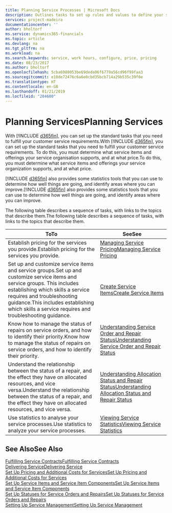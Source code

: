 ```yaml
---
title: Planning Service Processes | Microsoft Docs
description: Outlines tasks to set up rules and values to define your service policies and processes.
services: project-madeira
documentationcenter: ''
author: bholtorf
ms.service: dynamics365-financials
ms.topic: article
ms.devlang: na
ms.tgt_pltfrm: na
ms.workload: na
ms.search.keywords: service, work hours, configure, price, pricing
ms.date: 08/23/2017
ms.author: bholtorf
ms.openlocfilehash: 5cba6988053be69deda06f6779a56cd96f99faa3
ms.sourcegitcommit: e10de72476c6a6e0cbd35bcb714a29b535c39f0e
ms.translationtype: HT
ms.contentlocale: en-GB
ms.lasthandoff: 01/21/2019
ms.locfileid: "284600"
---
```

# <a name="planning-services"></a><span data-ttu-id="f93d2-103">Planning Services</span><span class="sxs-lookup"><span data-stu-id="f93d2-103">Planning Services</span></span>
<span data-ttu-id="f93d2-104">With [!INCLUDE [d365fin](includes/d365fin_md.md)], you can set up the standard tasks that you need to fulfill your customer service requirements.</span><span class="sxs-lookup"><span data-stu-id="f93d2-104">With [!INCLUDE [d365fin](includes/d365fin_md.md)], you can set up the standard tasks that you need to fulfill your customer service requirements.</span></span> <span data-ttu-id="f93d2-105">To do this, you must determine what service items and offerings your service organisation supports, and at what price.</span><span class="sxs-lookup"><span data-stu-id="f93d2-105">To do this, you must determine what service items and offerings your service organization supports, and at what price.</span></span>   

<span data-ttu-id="f93d2-106">[!INCLUDE [d365fin](includes/d365fin_md.md)] also provides some statistics tools that you can use to determine how well things are going, and identify areas where you can improve.</span><span class="sxs-lookup"><span data-stu-id="f93d2-106">[!INCLUDE [d365fin](includes/d365fin_md.md)] also provides some statistics tools that you can use to determine how well things are going, and identify areas where you can improve.</span></span>
  
<span data-ttu-id="f93d2-107">The following table describes a sequence of tasks, with links to the topics that describe them.</span><span class="sxs-lookup"><span data-stu-id="f93d2-107">The following table describes a sequence of tasks, with links to the topics that describe them.</span></span>   
  
|<span data-ttu-id="f93d2-108">**To**</span><span class="sxs-lookup"><span data-stu-id="f93d2-108">**To**</span></span>|<span data-ttu-id="f93d2-109">**See**</span><span class="sxs-lookup"><span data-stu-id="f93d2-109">**See**</span></span>|  
|------------|-------------|  
|<span data-ttu-id="f93d2-110">Establish pricing for the services you provide.</span><span class="sxs-lookup"><span data-stu-id="f93d2-110">Establish pricing for the services you provide.</span></span>|[<span data-ttu-id="f93d2-111">Managing Service Pricing</span><span class="sxs-lookup"><span data-stu-id="f93d2-111">Managing Service Pricing</span></span>](service-service-price-management.md)|
|<span data-ttu-id="f93d2-112">Set up and customize service items and service groups.</span><span class="sxs-lookup"><span data-stu-id="f93d2-112">Set up and customize service items and service groups.</span></span> <span data-ttu-id="f93d2-113">This includes establishing which skills a service requires and troubleshooting guidance.</span><span class="sxs-lookup"><span data-stu-id="f93d2-113">This includes establishing which skills a service requires and troubleshooting guidance.</span></span>| [<span data-ttu-id="f93d2-114">Create Service Items</span><span class="sxs-lookup"><span data-stu-id="f93d2-114">Create Service Items</span></span>](service-how-to-create-service-items.md)|  
|<span data-ttu-id="f93d2-115">Know how to manage the status of repairs on service orders, and how to identify their priority.</span><span class="sxs-lookup"><span data-stu-id="f93d2-115">Know how to manage the status of repairs on service orders, and how to identify their priority.</span></span>|[<span data-ttu-id="f93d2-116">Understanding Service Order and Repair Status</span><span class="sxs-lookup"><span data-stu-id="f93d2-116">Understanding Service Order and Repair Status</span></span>](service-service-order-status-and-repair-status.md)|  
|<span data-ttu-id="f93d2-117">Understand the relationship between the status of a repair, and the effect they have on allocated resources, and vice versa.</span><span class="sxs-lookup"><span data-stu-id="f93d2-117">Understand the relationship between the status of a repair, and the effect they have on allocated resources, and vice versa.</span></span>|[<span data-ttu-id="f93d2-118">Understanding Allocation Status and Repair Status</span><span class="sxs-lookup"><span data-stu-id="f93d2-118">Understanding Allocation Status and Repair Status</span></span>](service-allocation-status-and-repair-status.md)|  
|<span data-ttu-id="f93d2-119">Use statistics to analyse your service processes.</span><span class="sxs-lookup"><span data-stu-id="f93d2-119">Use statistics to analyze your service processes.</span></span> | [<span data-ttu-id="f93d2-120">Viewing Service Statistics</span><span class="sxs-lookup"><span data-stu-id="f93d2-120">Viewing Service Statistics</span></span>](service-service-statistics.md) |

## <a name="see-also"></a><span data-ttu-id="f93d2-121">See Also</span><span class="sxs-lookup"><span data-stu-id="f93d2-121">See Also</span></span>
[<span data-ttu-id="f93d2-122">Fulfilling Service Contracts</span><span class="sxs-lookup"><span data-stu-id="f93d2-122">Fulfilling Service Contracts</span></span>](service-fulfill-service-contracts.md)  
[<span data-ttu-id="f93d2-123">Delivering Service</span><span class="sxs-lookup"><span data-stu-id="f93d2-123">Delivering Service</span></span>](service-deliver-service.md)  
[<span data-ttu-id="f93d2-124">Set Up Pricing and Additional Costs for Services</span><span class="sxs-lookup"><span data-stu-id="f93d2-124">Set Up Pricing and Additional Costs for Services</span></span>](service-how-setup-service-costs-pricing.md)  
[<span data-ttu-id="f93d2-125">Set Up Service Items and Service Item Components</span><span class="sxs-lookup"><span data-stu-id="f93d2-125">Set Up Service Items and Service Item Components</span></span>](service-how-setup-service-items.md)  
[<span data-ttu-id="f93d2-126">Set Up Statuses for Service Orders and Repairs</span><span class="sxs-lookup"><span data-stu-id="f93d2-126">Set Up Statuses for Service Orders and Repairs</span></span>](service-order-repair-status.md)  
[<span data-ttu-id="f93d2-127">Setting Up Service Management</span><span class="sxs-lookup"><span data-stu-id="f93d2-127">Setting Up Service Management</span></span>](service-setup-service.md)  
